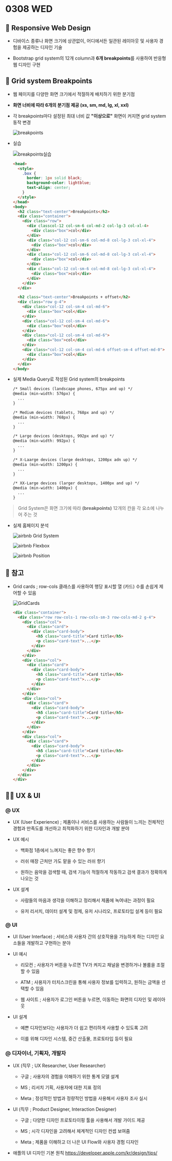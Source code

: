 # 0308 WED

## 🫠 Responsive Web Design

- 디바이스 종류나 화면 크기에 상관없이, 어디에서든 일관된 레이아웃 및 사용자 경험을 제공하는 디자인 기술

- Bootstrap grid system의 12개 column과 **6개 breakpoints**를 사용하여 반응형 웹 디자인 구현

## 🙂 Grid system Breakpoints

- 웹 페이지를 다양한 화면 크기에서 적절하게 배치하기 위한 분기점

- **화면 너비에 따라 6개의 분기점 제공 (xs, sm, md, lg, xl, xxl)**

- 각 breakpoints마다 설정된 최대 너비 값 **"이상으로"** 화면이 커지면 grid system 동작 변경

  ![breakpoints](https://user-images.githubusercontent.com/121418205/223645012-31247e04-d9ac-48cb-8703-30dd29be5de9.png)
  
- 실습

  ![breakpoints실습](https://user-images.githubusercontent.com/121418205/223645010-c261b598-f2a5-4687-adde-ae457f684491.png)

  ```html
  <head>
    <style>
      .box {
        border: 1px solid black;
        background-color: lightblue;
        text-align: center;
      }
    </style>
  </head>
  <body>
    <h2 class="text-center">Breakpoints</h2>
    <div class="container">
      <div class="row">
        <div classcol-12 col-sm-6 col-md-2 col-lg-3 col-xl-4>
          <div class="box">col</div>
        </div>
        <div class="col-12 col-sm-6 col-md-8 col-lg-3 col-xl-4">
          <div class="box">col</div>
        </div>
        <div class="col-12 col-sm-6 col-md-8 col-lg-3 col-xl-4">
          <div class="box">col</div>
        </div>
        <div class="col-12 col-sm-6 col-md-8 col-lg-3 col-xl-4">
          <div class="box">col</div>
        </div>
      </div>
    </div>

    <h2 class="text-center">Breakpoints + offset</h2>
    <div class="row g-4">
      <div class="col-12 col-sm-4 col-md-6">
        <div class="box">col</div>
      </div>
      <div class="col-12 col-sm-4 col-md-6">
        <div class="box">col</div>
      </div>
      <div class="col-12 col-sm-4 col-md-6">
        <div class="box">col</div>
      </div>
      <div class="col-12 col-sm-4 col-md-6 offset-sm-4 offset-md-0">
        <div class="box">col</div>
      </div>
    </div>
  </body>
  ```

- 실제 Media Query로 작성된 Grid system의 breakpoints

  ```html
  /* Small devices (landscape phones, 675px and up) */
  @media (min-width: 576px) {
    ...
  }

  /* Medium devices (tablets, 768px and up) */
  @media (min-width: 768px) {
    ...
  }

  /* Large devices (desktops, 992px and up) */
  @media (min-width: 992px) {
    ...
  }

  /* X-Laarge devices (large desktops, 1200px adn up) */
  @media (min-width: 1200px) {
    ...
  }

  /* XX-Large devices (larger desktops, 1400px and up) */
  @media (min-width: 1400px) {
    ...
  }
  ```

> Grid System은 화면 크기에 따라 **(breakpoints)** 12개의 칸을 각 요소에 나누어 주는 것

- 실제 홈페이지 분석

  ![airbnb Grid System](https://user-images.githubusercontent.com/121418205/223645004-4b4d0b1a-18ee-462d-942e-6b178c22996e.png)

  ![airbnb Flexbox](https://user-images.githubusercontent.com/121418205/223644990-97f06a93-751b-41bb-8a7a-6d35d30f10af.png)

  ![airbnb Position](https://user-images.githubusercontent.com/121418205/223644971-35e5a0f3-7bee-422b-bea4-8da2d18b2bba.png)

## 🧐 참고

- Grid cards ; row-cols 클래스를 사용하여 행당 표시할 열 (카드) 수를 손쉽게 제어할 수 있음

  ![GridCards](https://user-images.githubusercontent.com/121418205/223644959-ae40242b-ce44-4498-aa61-0569ad220083.png)
  
  ```html
  <div class="container">
    <div class="row row-cols-1 row-cols-sm-3 row-cols-md-2 g-4">
      <div class="col">
        <div class="card">
          <div class="card-body">
            <h5 class="card-title">Card title</h5>
            <p class="card-text">...</p>
          </div>
        </div>
      </div>
      <div class="col">
        <div class="card">
          <div class="card-body">
            <h5 class="card-title">Card title</h5>
            <p class="card-text">...</p>
          </div>
        </div>
      </div>
      <div class="col">
        <div class="card">
          <div class="card-body">
            <h5 class="card-title">Card title</h5>
            <p class="card-text">...</p>
          </div>
        </div>
      </div>
      <div class="col">
        <div class="card">
          <div class="card-body">
            <h5 class="card-title">Card title</h5>
            <p class="card-text">...</p>
          </div>
        </div>
      </div>
    </div>
  </div>
  ```

## 😶‍🌫️ UX & UI

### @ UX

- UX (User Experience) ; 제품이나 서비스를 사용하는 사람들이 느끼는 전체적인 경험과 만족도를 개선하고 최적화하기 위한 디자인과 개발 분야

- UX 예시

  - 백화점 1층에서 느껴지는 좋은 향수 향기

  - 러쉬 매장 근처만 가도 맡을 수 있는 러쉬 향기

  - 원하는 음악을 검색할 때, 검색 기능이 적절하게 작동하고 검색 결과가 정확하게 나오는 것

- UX 설계

  - 사람들의 마음과 생각을 이해하고 정리해서 제품에 녹여내는 과정이 필요

  - 유저 리서치, 데이터 설계 및 정제, 유저 시나리오, 프로토타입 설계 등이 필요

### @ UI

- UI (User Interface) ; 서비스와 사용자 간의 상호작용을 가능하게 하는 디자인 요소들을 개발하고 구현하는 분야

- UI 예시

  - 리모컨 ; 사용자가 버튼을 누르면 TV가 켜지고 채널을 변경하거나 볼륨을 조절할 수 있음

  - ATM ; 사용자가 터치스크린을 통해 사용자 정보를 입력하고, 원하는 금액을 선택할 수 있음

  - 웹 사이트 ; 사용자가 로그인 버튼을 누르면, 이동하는 화면의 디자인 및 레이아웃

- UI 설계

  - 예쁜 디자인보다는 사용자가 더 쉽고 편리하게 사용할 수 있도록 고려

  - 이를 위해 디자인 시스템, 중간 산출물, 프로토타입 등이 필요

### @ 디자이너, 기획자, 개발자

- UX (직무 ; UX Researcher, User Researcher)

  - 구글 ; 사용자의 경험을 이해하기 위한 통계 모델 설계

  - MS ; 리서치 기획, 사용자에 대한 지표 정의

  - Meta ; 정성적인 방법과 정량적인 방법을 사용해서 사용자 조사 실시

- UI (직무 ; Product Designer, Interaction Designer)

  - 구글 ; 다양한 디자인 프로토타이핑 툴을 사용해서 개발 가이드 제공

  - MS ; 시각 디자인을 고려해서 체계적인 디자인 컨셉 보여줌

  - Meta ; 제품을 이해하고 더 나은 UI Flow와 사용자 경험 디자인

- 애플의 UI 디자인 기본 원칙 https://developer.apple.com/kr/design/tips/